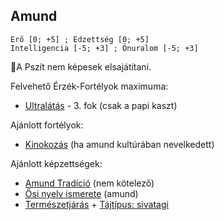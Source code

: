 ## Amund

```
Erő [0; +5] ; Edzettség [0; +5]
Intelligencia [-5; +3] ; Önuralom [-5; +3]
```

🔆A Pszít nem képesek elsajátítani.

Felvehető Érzék-Fortélyok maximuma:
- [Ultralátás](../fortelyok.erzekek/fejlett_szaglas.md) - 3. fok (csak a papi kaszt)

Ajánlott fortélyok:
- [Kinokozás](../fortelyok.harci/kinokozas.md)  (ha amund kultúrában nevelkedett)

Ajánlott képzettségek:
- [Amund Tradíció](../053_01_amund_tradicio.md) (nem kötelező)
- [Ősi nyelv ismerete](../kepzettsegek.primer.misztikus/osi_nyelv_ismerete.md) (amund)
- [Természetjárás](../kepzettsegek.szekunder/termeszetjaras.md) + [Tájtípus: sivatagi](../fortelyok.szabad/tajtipus_sivatagi.md)

<br />